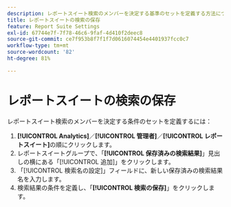 ```yaml
---
description: レポートスイート検索のメンバーを決定する基準のセットを定義する方法について手順を説明します。
title: レポートスイートの検索の保存
feature: Report Suite Settings
exl-id: 67744e7f-7f78-46c6-9faf-4d410f2deec8
source-git-commit: ce7f953b8f7f1f7d0616074454e4401937fcc0c7
workflow-type: tm+mt
source-wordcount: '82'
ht-degree: 81%

---
```


# レポートスイートの検索の保存

レポートスイート検索のメンバーを決定する条件のセットを定義するには：

1. **[!UICONTROL Analytics]**／**[!UICONTROL 管理者]**／**[!UICONTROL レポートスイート]**&#x200B;の順にクリックします。
1. レポートスイートグループで、「**[!UICONTROL 保存済みの検索結果]**」見出しの横にある「[!UICONTROL 追加]」をクリックします。
1. 「[!UICONTROL 検索名の設定]」フィールドに、新しい保存済みの検索結果名を入力します。
1. 検索結果の条件を定義し、「**[!UICONTROL 検索の保存]**」をクリックします。
